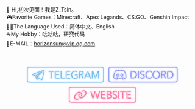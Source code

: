 👋 Hi,初次见面！我是Z_Tsin。<br>
🎮Favorite Games：Minecraft、Apex Legands、CS:GO、Genshin Impact<br>
🏳️‍🌈The Language Used：简体中文、English<br>
☕My Hobby：咕咕咕，研究代码<br>
📧E-MAIL：horizonsun@vip.qq.com<br>
<p align="center"> 
  </br></br>
  <a href="https://t.me/Z_Tsin"><img src="https://github.com/solstice23/solstice23/raw/master/social-badges-neon/social-telegram.svg" width="210px"/></a>
  <a href="https://discord.com/users/1048935111523045417"><img src="https://github.com/solstice23/solstice23/raw/master/social-badges-neon/social-discord.svg" width="190px"/></a>
  <a href="https://ztsin.cn"><img src="https://github.com/solstice23/solstice23/raw/master/social-badges-neon/social-website.svg" width="185px"/></a>
  </br></br></br>
</p>
